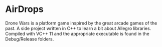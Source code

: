 AirDrops
========

Drone Wars is a platform game inspired by the great arcade games of the past. A side project written in C++ to learn a bit about Allegro libraries.
Compiled with VC++ 11 and the appropriate executable is found in the Debug/Release folders.
